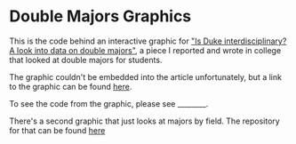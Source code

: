 # Double Majors Graphics

This is the code behind an interactive graphic for ["Is Duke interdisciplinary? A look into data on double majors"](https://www.dukechronicle.com/article/2019/02/is-duke-interdisciplinary-a-look-into-data-on-double-majors), a piece I reported and wrote in college that looked at double majors for students. 

The graphic couldn't be embedded into the article unfortunately, but a link to the graphic can be found [here](https://amyafan.github.io/DoubleMajors/).

To see the code from the graphic, please see ________. 

There's a second graphic that just looks at majors by field. The repository for that can be found [here](https://amyafan.github.io/DoubleMajors2/)
